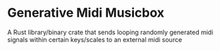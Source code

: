 # Generative Midi Musicbox

A Rust library/binary crate that sends looping randomly generated midi signals within certain keys/scales to an external midi source

